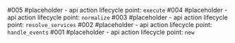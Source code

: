 #005       #placeholder - api action lifecycle point: `execute`
#004       #placeholder - api action lifecycle point: `normalize`
#003       #placeholder - api action lifecycle point: `resolve_services`
#002       #placeholder - api action lifecycle point: `handle_events`
#001       #placeholder - api action lifecycle point: `new`
